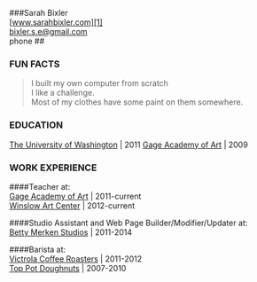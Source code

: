 ###Sarah Bixler  
[www.sarahbixler.com][1]  
[bixler.s.e@gmail.com][2]  
phone ##

###  FUN FACTS
>I built my own computer from scratch  
>I like a challenge.  
>Most of my clothes have some paint on them somewhere.  


###  EDUCATION
[The University of Washington][1]  |  2011
[Gage Academy of Art][2]  |  2009 
  

###  WORK EXPERIENCE  

####Teacher at:  
  [Gage Academy of Art][4]  |  2011-current  
  [Winslow Art Center][5]  |  2012-current  
  
####Studio Assistant and Web Page Builder/Modifier/Updater at:        
    [Betty Merken Studios][6]  |  2011-2014  
    
####Barista at:    
    [Victrola Coffee Roasters][7]  |  2011-2012  
    [Top Pot Doughnuts][8]  |  2007-2010  





[1]:  http://www.sarahbixler.com
[2]:  mailto:bixler.s.e@gmail.com
[3]:  http://www.washington.edu
[4]:  http://www.gageacademy.org
[5]:  http://www.winslowartcenter.com
[6]:  http://www.bettymerkenstudio.com
[7]:  http://www.victrolacoffeeroasters.com
[8]:  http://www.toppotdoughnuts.com
